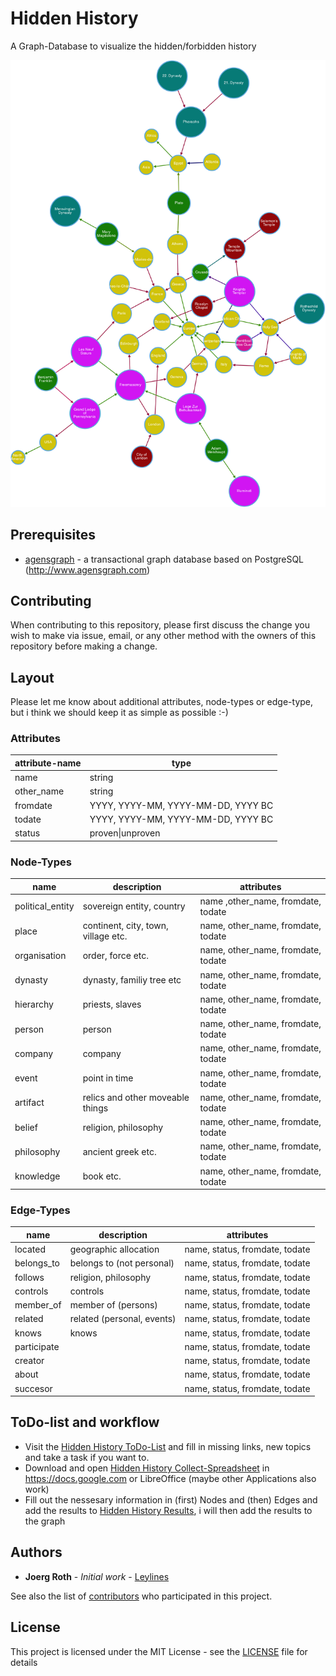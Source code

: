 # Hidden History
A Graph-Database to visualize the hidden/forbidden history

![first impression](./hidden_history.png)

## Prerequisites

* [agensgraph](https://github.com/bitnine-oss/agensgraph) - a transactional graph database based on PostgreSQL (http://www.agensgraph.com)

## Contributing

When contributing to this repository, please first discuss the change you wish to make via issue, email, or any other method with the owners of this repository before making a change.

## Layout

Please let me know about additional attributes, node-types or edge-type, but i think we should keep it as simple as possible :-)

### Attributes

|attribute-name|type|
|---|---|
|name|string|
|other_name|string|
|fromdate|YYYY, YYYY-MM, YYYY-MM-DD, YYYY BC|
|todate|YYYY, YYYY-MM, YYYY-MM-DD, YYYY BC|
|status|proven\|unproven|

### Node-Types

|name|description|attributes|
|---|---|---|
|political_entity|sovereign entity, country|name	,other_name, fromdate, todate|
|place|continent, city, town, village etc.|name, other_name, fromdate, todate|
|organisation|order, force etc.|name, other_name, fromdate, todate|
|dynasty|dynasty, familiy tree etc|name, other_name, fromdate, todate|
|hierarchy|priests, slaves|name, other_name, fromdate, todate|
|person|person|name, other_name, fromdate, todate|
|company|company|name, other_name, fromdate, todate|
|event|point in time|name, other_name, fromdate, todate|
|artifact|relics and other moveable things|name, other_name, fromdate, todate|
|belief|religion, philosophy|name, other_name, fromdate, todate|
|philosophy|ancient greek etc.|name, other_name, fromdate, todate|
|knowledge|book etc.|name, other_name, fromdate, todate|

### Edge-Types

|name|description|attributes|
|---|---|---|
|located|geographic allocation|name, status, fromdate, todate|
|belongs_to|belongs to (not personal)|name, status, fromdate, todate|
|follows|religion, philosophy|name, status, fromdate, todate|
|controls|controls|name, status, fromdate, todate|
|member_of|member of (persons)|name, status, fromdate, todate|
|related|related (personal, events)|name, status, fromdate, todate|
|knows|knows|name, status, fromdate, todate|
|participate||name, status, fromdate, todate|
|creator||name, status, fromdate, todate|
|about||name, status, fromdate, todate|
|succesor||name, status, fromdate, todate|

## ToDo-list and workflow

* Visit the [Hidden History ToDo-List](https://docs.google.com/spreadsheets/d/1mxp-V6d-WcvtinwX8Zugc_vSUqaF4xwCecwaCOMQqM4/edit?usp=sharing) and fill in missing links, new topics and take a task if you want to.
* Download and open [Hidden History Collect-Spreadsheet](https://docs.google.com/spreadsheets/d/1ljMg0AUaoAC6PbjDi8zu4YvlDD24SFq865eXMssdCxs/edit?usp=sharing) in https://docs.google.com or LibreOffice (maybe other Applications also work)
* Fill out the nessesary information in (first) Nodes and (then) Edges and add the results to [Hidden History Results](https://docs.google.com/document/d/1TGEeabOw8hLYfBXsnya3pb4_Ad0Qm03qLQPpzbXHqSY/edit?usp=sharing), i will then add the results to the graph

## Authors

* **Joerg Roth** - *Initial work* - [Leylines](https://github.com/leylines)

See also the list of [contributors](https://github.com/leylines/hidden-history/contributors) who participated in this project.

## License

This project is licensed under the MIT License - see the [LICENSE](LICENSE) file for details

